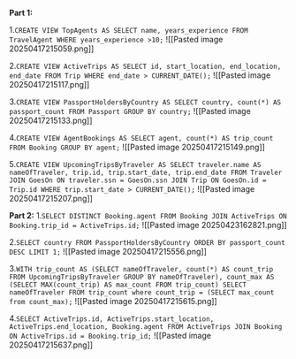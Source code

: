 
<b>Part 1:</b>

1.`CREATE VIEW TopAgents AS SELECT name, years_experience FROM TravelAgent WHERE years_experience >10;`
![[Pasted image 20250417215059.png]]

2.`CREATE VIEW ActiveTrips AS SELECT id, start_location, end_location, end_date FROM Trip WHERE end_date > CURRENT_DATE();`
![[Pasted image 20250417215117.png]]


3.`CREATE VIEW PassportHoldersByCountry AS SELECT country, count(*) AS passport_count FROM Passport GROUP BY country;`
![[Pasted image 20250417215133.png]]


4.`CREATE VIEW AgentBookings AS SELECT agent, count(*) AS trip_count FROM Booking GROUP BY agent;`
![[Pasted image 20250417215149.png]]


5.`CREATE VIEW UpcomingTripsByTraveler AS SELECT traveler.name AS nameOfTraveler, trip.id, trip.start_date, trip.end_date FROM Traveler JOIN GoesOn ON traveler.ssn = GoesOn.ssn JOIN Trip ON GoesOn.id = Trip.id WHERE trip.start_date > CURRENT_DATE();`
![[Pasted image 20250417215207.png]]



<b>Part 2:</b>
1.`SELECT DISTINCT Booking.agent FROM Booking JOIN ActiveTrips ON Booking.trip_id = ActiveTrips.id;`
![[Pasted image 20250423162821.png]]

2.`SELECT country FROM PassportHoldersByCountry ORDER BY passport_count DESC LIMIT 1;`
![[Pasted image 20250417215556.png]]


3.`WITH trip_count AS (SELECT nameOfTraveler, count(*) AS count_trip FROM UpcomingTripsByTraveler GROUP BY nameOfTraveler), count_max AS (SELECT MAX(count_trip) AS max_count FROM trip_count) SELECT nameOfTraveler FROM trip_count where count_trip = (SELECT max_count from count_max);`
![[Pasted image 20250417215615.png]]

4.`SELECT ActiveTrips.id, ActiveTrips.start_location, ActiveTrips.end_location, Booking.agent FROM ActiveTrips JOIN Booking ON ActiveTrips.id = Booking.trip_id;`
![[Pasted image 20250417215637.png]]

